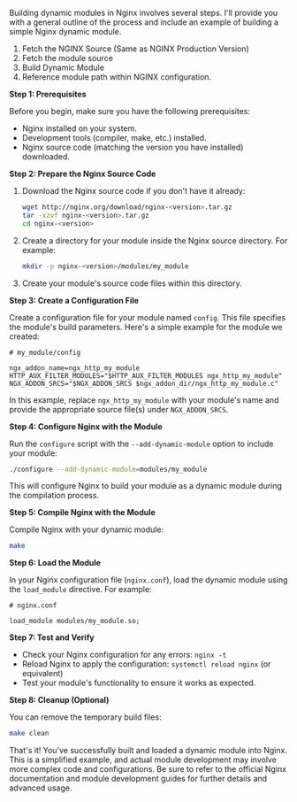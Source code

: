 Building dynamic modules in Nginx involves several steps. I'll provide you with a general outline of the process and include an example of building a simple Nginx dynamic module.

1. Fetch the NGINX Source (Same as NGINX Production Version)
2. Fetch the module source
3. Build Dynamic Module
4. Reference module path within NGINX configuration. 

**Step 1: Prerequisites**

Before you begin, make sure you have the following prerequisites:

- Nginx installed on your system.
- Development tools (compiler, make, etc.) installed.
- Nginx source code (matching the version you have installed) downloaded.

**Step 2: Prepare the Nginx Source Code**

1. Download the Nginx source code if you don't have it already:

   ```bash
   wget http://nginx.org/download/nginx-<version>.tar.gz
   tar -xzvf nginx-<version>.tar.gz
   cd nginx-<version>
   ```

2. Create a directory for your module inside the Nginx source directory. For example:

   ```bash
   mkdir -p nginx-<version>/modules/my_module
   ```

3. Create your module's source code files within this directory.

**Step 3: Create a Configuration File**

Create a configuration file for your module named `config`. This file specifies the module's build parameters. Here's a simple example for the module we created:

```nginx
# my_module/config

ngx_addon_name=ngx_http_my_module
HTTP_AUX_FILTER_MODULES="$HTTP_AUX_FILTER_MODULES ngx_http_my_module"
NGX_ADDON_SRCS="$NGX_ADDON_SRCS $ngx_addon_dir/ngx_http_my_module.c"
```

In this example, replace `ngx_http_my_module` with your module's name and provide the appropriate source file(s) under `NGX_ADDON_SRCS`.

**Step 4: Configure Nginx with the Module**

Run the `configure` script with the `--add-dynamic-module` option to include your module:

```bash
./configure --add-dynamic-module=modules/my_module
```

This will configure Nginx to build your module as a dynamic module during the compilation process.

**Step 5: Compile Nginx with the Module**

Compile Nginx with your dynamic module:

```bash
make
```

**Step 6: Load the Module**

In your Nginx configuration file (`nginx.conf`), load the dynamic module using the `load_module` directive. For example:

```nginx
# nginx.conf

load_module modules/my_module.so;
```

**Step 7: Test and Verify**

- Check your Nginx configuration for any errors: `nginx -t`
- Reload Nginx to apply the configuration: `systemctl reload nginx` (or equivalent)
- Test your module's functionality to ensure it works as expected.

**Step 8: Cleanup (Optional)**

You can remove the temporary build files:

```bash
make clean
```

That's it! You've successfully built and loaded a dynamic module into Nginx. This is a simplified example, and actual module development may involve more complex code and configurations. Be sure to refer to the official Nginx documentation and module development guides for further details and advanced usage.

